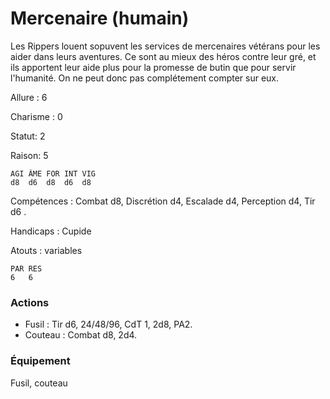 # Mercenaire (humain)

Les Rippers louent sopuvent les services de mercenaires vétérans pour les aider dans leurs aventures. Ce sont au mieux des héros contre leur gré, et ils apportent leur aide plus pour la promesse de butin que pour servir l'humanité. On ne peut donc pas complétement compter sur eux.

Allure : 6

Charisme : 0	

Statut: 2

Raison: 5

	AGI	ÂME	FOR	INT	VIG
	d8	d6	d8	d6 	d8

Compétences : Combat d8, Discrétion d4, Escalade d4, Perception d4, Tir d6 .

Handicaps : Cupide

Atouts : variables

	PAR	RES
	6   6

### Actions

- Fusil : Tir d6, 24/48/96, CdT 1, 2d8, PA2.
- Couteau : Combat d8, 2d4.

### Équipement

Fusil, couteau
